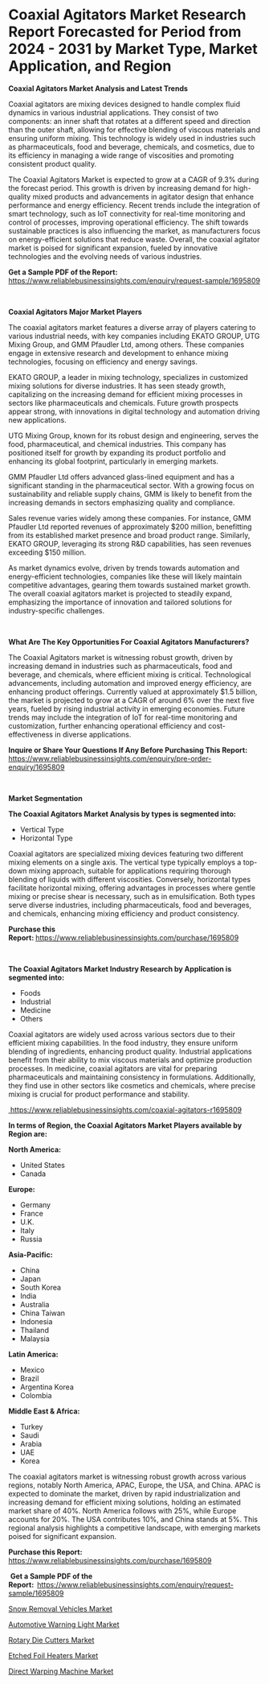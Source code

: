 <p><h1>Coaxial Agitators Market Research Report Forecasted for Period from 2024 -  2031 by Market Type, Market Application, and Region</h1></p><p><strong>Coaxial Agitators Market Analysis and Latest Trends</strong></p>
<p><p>Coaxial agitators are mixing devices designed to handle complex fluid dynamics in various industrial applications. They consist of two components: an inner shaft that rotates at a different speed and direction than the outer shaft, allowing for effective blending of viscous materials and ensuring uniform mixing. This technology is widely used in industries such as pharmaceuticals, food and beverage, chemicals, and cosmetics, due to its efficiency in managing a wide range of viscosities and promoting consistent product quality.</p><p>The Coaxial Agitators Market is expected to grow at a CAGR of 9.3% during the forecast period. This growth is driven by increasing demand for high-quality mixed products and advancements in agitator design that enhance performance and energy efficiency. Recent trends include the integration of smart technology, such as IoT connectivity for real-time monitoring and control of processes, improving operational efficiency. The shift towards sustainable practices is also influencing the market, as manufacturers focus on energy-efficient solutions that reduce waste. Overall, the coaxial agitator market is poised for significant expansion, fueled by innovative technologies and the evolving needs of various industries.</p></p>
<p><strong>Get a Sample PDF of the Report:&nbsp;</strong> <a href="https://www.reliablebusinessinsights.com/enquiry/request-sample/1695809?utm_campaign=1723&utm_medium=2&utm_source=Github&utm_content=ia&utm_term=19102024&utm_id=coaxial-agitators">https://www.reliablebusinessinsights.com/enquiry/request-sample/1695809</a></p>
<p>&nbsp;</p>
<p><strong>Coaxial Agitators Major Market Players</strong></p>
<p><p>The coaxial agitators market features a diverse array of players catering to various industrial needs, with key companies including EKATO GROUP, UTG Mixing Group, and GMM Pfaudler Ltd, among others. These companies engage in extensive research and development to enhance mixing technologies, focusing on efficiency and energy savings.</p><p>EKATO GROUP, a leader in mixing technology, specializes in customized mixing solutions for diverse industries. It has seen steady growth, capitalizing on the increasing demand for efficient mixing processes in sectors like pharmaceuticals and chemicals. Future growth prospects appear strong, with innovations in digital technology and automation driving new applications.</p><p>UTG Mixing Group, known for its robust design and engineering, serves the food, pharmaceutical, and chemical industries. This company has positioned itself for growth by expanding its product portfolio and enhancing its global footprint, particularly in emerging markets.</p><p>GMM Pfaudler Ltd offers advanced glass-lined equipment and has a significant standing in the pharmaceutical sector. With a growing focus on sustainability and reliable supply chains, GMM is likely to benefit from the increasing demands in sectors emphasizing quality and compliance.</p><p>Sales revenue varies widely among these companies. For instance, GMM Pfaudler Ltd reported revenues of approximately $200 million, benefitting from its established market presence and broad product range. Similarly, EKATO GROUP, leveraging its strong R&D capabilities, has seen revenues exceeding $150 million.</p><p>As market dynamics evolve, driven by trends towards automation and energy-efficient technologies, companies like these will likely maintain competitive advantages, gearing them towards sustained market growth. The overall coaxial agitators market is projected to steadily expand, emphasizing the importance of innovation and tailored solutions for industry-specific challenges.</p></p>
<p>&nbsp;</p>
<p><strong>What Are The Key Opportunities For Coaxial Agitators Manufacturers?</strong></p>
<p><p>The Coaxial Agitators market is witnessing robust growth, driven by increasing demand in industries such as pharmaceuticals, food and beverage, and chemicals, where efficient mixing is critical. Technological advancements, including automation and improved energy efficiency, are enhancing product offerings. Currently valued at approximately $1.5 billion, the market is projected to grow at a CAGR of around 6% over the next five years, fueled by rising industrial activity in emerging economies. Future trends may include the integration of IoT for real-time monitoring and customization, further enhancing operational efficiency and cost-effectiveness in diverse applications.</p></p>
<p><strong>Inquire or Share Your Questions If Any Before Purchasing This Report:</strong> <a href="https://www.reliablebusinessinsights.com/enquiry/pre-order-enquiry/1695809?utm_campaign=1723&utm_medium=2&utm_source=Github&utm_content=ia&utm_term=19102024&utm_id=coaxial-agitators">https://www.reliablebusinessinsights.com/enquiry/pre-order-enquiry/1695809</a></p>
<p>&nbsp;</p>
<p><strong>Market Segmentation</strong></p>
<p><strong>The Coaxial Agitators Market Analysis by types is segmented into:</strong></p>
<p><ul><li>Vertical Type</li><li>Horizontal Type</li></ul></p>
<p><p>Coaxial agitators are specialized mixing devices featuring two different mixing elements on a single axis. The vertical type typically employs a top-down mixing approach, suitable for applications requiring thorough blending of liquids with different viscosities. Conversely, horizontal types facilitate horizontal mixing, offering advantages in processes where gentle mixing or precise shear is necessary, such as in emulsification. Both types serve diverse industries, including pharmaceuticals, food and beverages, and chemicals, enhancing mixing efficiency and product consistency.</p></p>
<p><strong>Purchase this Report:&nbsp;</strong><a href="https://www.reliablebusinessinsights.com/purchase/1695809?utm_campaign=1723&utm_medium=2&utm_source=Github&utm_content=ia&utm_term=19102024&utm_id=coaxial-agitators">https://www.reliablebusinessinsights.com/purchase/1695809</a></p>
<p>&nbsp;</p>
<p><strong>The Coaxial Agitators Market Industry Research by Application is segmented into:</strong></p>
<p><ul><li>Foods</li><li>Industrial</li><li>Medicine</li><li>Others</li></ul></p>
<p><p>Coaxial agitators are widely used across various sectors due to their efficient mixing capabilities. In the food industry, they ensure uniform blending of ingredients, enhancing product quality. Industrial applications benefit from their ability to mix viscous materials and optimize production processes. In medicine, coaxial agitators are vital for preparing pharmaceuticals and maintaining consistency in formulations. Additionally, they find use in other sectors like cosmetics and chemicals, where precise mixing is crucial for product performance and stability.</p></p>
<p><a href="https://www.reliablebusinessinsights.com/coaxial-agitators-r1695809?utm_campaign=1723&utm_medium=2&utm_source=Github&utm_content=ia&utm_term=19102024&utm_id=coaxial-agitators">&nbsp;https://www.reliablebusinessinsights.com/coaxial-agitators-r1695809</a></p>
<p><strong>In terms of Region, the Coaxial Agitators Market Players available by Region are:</strong></p>
<p>
    <p> <strong> North America: </strong>
        <ul>
            <li>United States</li>
            <li>Canada</li>
        </ul>
        </p> 
    <p> <strong> Europe: </strong>
        <ul>
            <li>Germany</li>
            <li>France</li>
            <li>U.K.</li>
            <li>Italy</li>
            <li>Russia</li>
        </ul>
        </p> 
    <p> <strong> Asia-Pacific: </strong>
        <ul>
            <li>China</li>
            <li>Japan</li>
            <li>South Korea</li>
            <li>India</li>
            <li>Australia</li>
            <li>China Taiwan</li>
            <li>Indonesia</li>
            <li>Thailand</li>
            <li>Malaysia</li>
        </ul>
        </p> 
    <p> <strong> Latin America: </strong>
        <ul>
            <li>Mexico</li>
            <li>Brazil</li>
            <li>Argentina Korea</li>
            <li>Colombia</li>
        </ul>
        </p> 
    <p> <strong> Middle East & Africa: </strong>
        <ul>
            <li>Turkey</li>
            <li>Saudi</li>
            <li>Arabia</li>
            <li>UAE</li>
            <li>Korea</li>
        </ul>
    </p>
    </p>
<p><p>The coaxial agitators market is witnessing robust growth across various regions, notably North America, APAC, Europe, the USA, and China. APAC is expected to dominate the market, driven by rapid industrialization and increasing demand for efficient mixing solutions, holding an estimated market share of 40%. North America follows with 25%, while Europe accounts for 20%. The USA contributes 10%, and China stands at 5%. This regional analysis highlights a competitive landscape, with emerging markets poised for significant expansion.</p></p>
<p><strong>Purchase this Report: </strong><a href="https://www.reliablebusinessinsights.com/purchase/1695809?utm_campaign=1723&utm_medium=2&utm_source=Github&utm_content=ia&utm_term=19102024&utm_id=coaxial-agitators">https://www.reliablebusinessinsights.com/purchase/1695809</a></p>
<p>&nbsp;<strong>Get a Sample PDF of the Report:&nbsp;&nbsp;</strong><a href="https://www.reliablebusinessinsights.com/enquiry/request-sample/1695809?utm_campaign=1723&utm_medium=2&utm_source=Github&utm_content=ia&utm_term=19102024&utm_id=coaxial-agitators">https://www.reliablebusinessinsights.com/enquiry/request-sample/1695809</a></p>
<p><strong></strong></p>
<p><p><a href="https://www.linkedin.com/pulse/snow-removal-vehicles-market-dynamics-application-types-xlfzc?utm_campaign=1723&utm_medium=2&utm_source=Github&utm_content=ia&utm_term=19102024&utm_id=coaxial-agitators">Snow Removal Vehicles Market</a></p><p><a href="https://www.linkedin.com/pulse/automotive-warning-light-market-outlook-current-assessment-future-dlnif?utm_campaign=1723&utm_medium=2&utm_source=Github&utm_content=ia&utm_term=19102024&utm_id=coaxial-agitators">Automotive Warning Light Market</a></p><p><a href="https://www.linkedin.com/pulse/global-rotary-die-cutters-market-analysis-key-trends-future-jzerc?utm_campaign=1723&utm_medium=2&utm_source=Github&utm_content=ia&utm_term=19102024&utm_id=coaxial-agitators">Rotary Die Cutters Market</a></p><p><a href="https://www.linkedin.com/pulse/etched-foil-heaters-market-trends-insights-type-application-whh6c?utm_campaign=1723&utm_medium=2&utm_source=Github&utm_content=ia&utm_term=19102024&utm_id=coaxial-agitators">Etched Foil Heaters Market</a></p><p><a href="https://www.linkedin.com/pulse/direct-warping-machine-market-size-growth-industry-clp3f?utm_campaign=1723&utm_medium=2&utm_source=Github&utm_content=ia&utm_term=19102024&utm_id=coaxial-agitators">Direct Warping Machine Market</a></p></p>